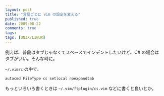 ```yaml
---
layout: post
title: "言語ごとに vim の設定を変える"
published: true
date: 2009-08-22
comments: true
tags:
tags: [UNIX/LINUX]
---
```


例えば、普段はタブじゃなくてスペースでインデントしたいけど、C# の場合はタブがいい。そんな時に。

`~/.vimrc` の中で、

```
autocmd FileType cs setlocal noexpandtab
```

もっといろいろ書くときは `~/.vim/ftplugin/cs.vim` などに書くと良いとか。
